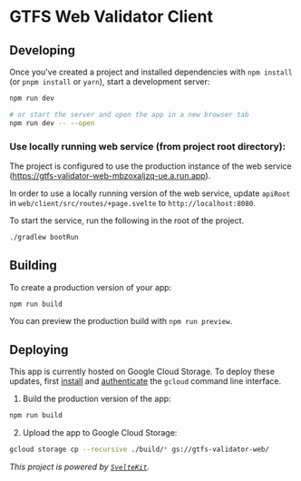 # GTFS Web Validator Client

## Developing

Once you've created a project and installed dependencies with `npm install` (or `pnpm install` or `yarn`), start a development server:

```bash
npm run dev

# or start the server and open the app in a new browser tab
npm run dev -- --open
```
### Use locally running web service (from project root directory):

The project is configured to use the production instance of the web service (https://gtfs-validator-web-mbzoxaljzq-ue.a.run.app).

In order to use a locally running version of the web service, update `apiRoot` in `web/client/src/routes/+page.svelte` to `http://localhost:8080`.

To start the service, run the following in the root of the project.

```bash
./gradlew bootRun
```

## Building

To create a production version of your app:

```bash
npm run build
```

You can preview the production build with `npm run preview`.

## Deploying

This app is currently hosted on Google Cloud Storage. To deploy these updates, first [install](https://cloud.google.com/sdk/docs/install-sdk) and [authenticate](https://cloud.google.com/sdk/gcloud/reference/auth) the `gcloud` command line interface.

1. Build the production version of the app:

```bash
npm run build
```

2. Upload the app to Google Cloud Storage:

```bash
gcloud storage cp --recursive ./build/* gs://gtfs-validator-web/
```

*This project is powered by [`SvelteKit`](https://kit.svelte.dev/).*
